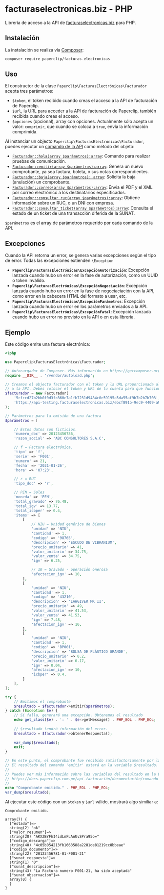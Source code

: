 # facturaselectronicas.biz - PHP

Librería de acceso a la API de [facturaselectronicas.biz](https://facturaselectronicas.biz/) para PHP.

## Instalación

La instalación se realiza vía [Composer](https://packagist.org/packages/paperclip/facturas-electronicas):

```bash
composer require paperclip/facturas-electronicas
```

## Uso

El constructor de la clase `Paperclip\FacturasElectrónicas\Facturador` acepta tres parámetros:

* `$token`, el token recibido cuando creas el acceso a la API de facturación de Paperclip.
* `$url`, la URL para acceder a la API de facturación de Paperclip, también recibida cuando creas el acceso.
* `$opciones` (opcional), array con opciones. Actualmente sólo acepta un valor: `comprimir`, que cuando se coloca a `true`, envía la información comprimida.

Al instanciar un objecto `Paperclip\FacturasElectrónicas\Facturador`, puedes ejecutar un [comando de la API](https://docs.paperclip.com.pe/api-facturación/#comandos) como método del objeto:

* [`Facturador::hola(array $parámetros):array`](https://docs.paperclip.com.pe/api-facturación/documentación/comando-hola/): Comando para realizar pruebas de comunicación.
* [`Facturador::emitir(array $parámetros):array`](https://docs.paperclip.com.pe/api-facturación/documentación/comando-emitir/): Genera un nuevo comprobante, ya sea factura, boleta, o sus notas correspondientes.
* [`Facturador::baja(array $parámetros): array`](https://docs.paperclip.com.pe/api-facturación/documentación/comando-baja/): Solicita la baja (anulación) un comprobante.
* [`Facturador::correo(array $parámetros):array`](https://docs.paperclip.com.pe/api-facturación/documentación/comando-correo/): Envia el PDF y el XML por correo electrónico a los destinatarios especificados.
* [`Facturador::consultar_ruc(array $parámetros):array`](https://docs.paperclip.com.pe/api-facturación/documentación/comando-consultarruc/): Obtiene información sobre un RUC, o un DNI con empresa.
* [`Facturador::consultar_ticket(array $parámetros):array`](https://docs.paperclip.com.pe/api-facturación/documentación/comando-consultarticket/): Consulta el estado de un ticket de una transacción diferida de la SUNAT.

`$parámetros` es el array de parámetros requerido por cada comando de la API.

## Excepciones

Cuando la API retorna un error, se genera varias excepciones según el tipo de error. Todas las excepciones extienden `\Exception`

* **`Paperclip\FacturasElectrónicas\ExcepciónAutorización`**: Excepción lanzada cuando hubo un error en la fase de autorización, como un UUID o token inválido.
* **`Paperclip\FacturasElectrónicas\ExcepciónNegociación`**: Excepción lanzada cuando hubo un error en la fase de negociaciación con la API, como error en la cabecera HTML del formato a usar, etc.
* **`Paperclip\FacturasElectrónicas\ExcepciónParámetros`**: Excepción lanzada cuando hubo un error en los parámetros enviados a la API.
* **`Paperclip\FacturasElectrónicas\ExcepciónFatal`**: Excepción lanzada cuando hubo un error no previsto en la API o en esta librería.



## Ejemplo

Este código emite una factura electrónica:

```php
<?php 

use Paperclip\FacturasElectrónicas\Facturador;

// Autocargador de Composer. Más información en https://getcomposer.org/doc/01-basic-usage.md#autoloading
require __DIR__ . '/vendor/autoload.php';

// Creamos el objecto facturador con el token y la URL proporcionada al crear el acceso
// a la API. Debes colocar el token y URL de tu cuenta para que funcione.
$facturador = new Facturador(
    '5cfccd27b2bb0f0d3fc860c7a1fb7231d9484c0e59195a5da55af9b7b2b7b703',
    'https://api-testing.facturaselectronicas.biz/ebcf891b-9ec9-4409-a95f-cb8c3c803b17'
);

// Parámetros para la emisión de una factura
$parámetros = [

    // Estos datos son ficticios.
    'numero_doc' => 20123456786,
    'razon_social' => 'ABC CONSULTORES S.A.C',

    // f = Factura electrónica.
    'tipo' => 'f',
    'serie' => 'F001',
    'numero' => 21,
    'fecha' => '2021-01-26',
    'hora' => '07:23',

    // r = RUC
    'tipo_doc' => 'r',

    // PEN = Soles
    'moneda' => 'PEN',
    'total_gravado' => 76.48,
    'total_igv' => 13.77,
    'total_icbper' => 0.4,
    'items' => [
        [
			// NIU = Unidad genérica de bienes
            'unidad' => 'NIU',
            'cantidad' => 1,
            'codigo' => '98765',
            'descripcion' => 'ESCUDO DE VIBRANIUM',
            'precio_unitario' => 41,
            'valor_unitario' => 34.75,
            'valor_venta' => 34.75,
            'igv' => 6.25,

            // 10 = Gravado - operación onerosa
            'afectacion_igv' => 10,
        ],
        [
            'unidad' => 'NIU',
            'cantidad' => 1,
            'codigo' => '43210',
            'descripcion' => 'LAWGIVER MK II',
            'precio_unitario' => 49,
            'valor_unitario' => 41.53,
            'valor_venta' => 41.53,
            'igv' => 7.48,
            'afectacion_igv' => 10,
        ],
        [
            'unidad' => 'NIU',
            'cantidad' => 1,
            'codigo' => 'BP001',
            'descripcion' => 'BOLSA DE PLÁSTICO GRANDE',
            'precio_unitario' => 0.2,
            'valor_unitario' => 0.17,
            'igv' => 0.04,
            'afectacion_igv' => 10,
            'icbper' => 0.4,
        ]
    ],
];

try {
    // Emitimos el comprobante
    $resultado = $facturador->emitir($parámetros);
} catch (Exception $e) {
    // Si falla, generará una excepción. Obtenemos el resultado 
    echo get_class($e) . ': ' . $e->getMessage() . PHP_EOL . PHP_EOL;
    
    // $resultado tendrá información del error.
    $resultado = $facturador->obtenerRespuesta();
    
    var_dump($resultado);
    exit;
}

// En este punto, el comprobante fue recibido satisfactoriamente por la API. 
// El resultado del comando 'emitir' estará en la variable $resultado.
//
// Puedes ver más información sobre las variables del resultado en la URL
// https://docs.paperclip.com.pe/api-facturación/documentación/comando-emitir/#variables-de-retorno
//
echo "Comprobante emitido." . PHP_EOL . PHP_EOL;
var_dump($resultado);
```

Al ejecutar este código con un `$token` y `$url` válido, mostrará algo similiar a:

```
Comprobante emitido.

array(7) {
  ["estado"]=>
  string(2) "ok"
  ["valor_resumen"]=>
  string(28) "AKXZBYFhI4idLnFLAnUvSPra95o="
  ["codigo_descarga"]=>
  string(40) "4c05b054213fb1663588a2281de81219cc8bbeae"
  ["codigo_documento"]=>
  string(22) "20123456781-01-F001-21"
  ["sunat_respuesta"]=>
  string(1) "0"
  ["sunat_descripcion"]=>
  string(43) "La Factura numero F001-21, ha sido aceptada"
  ["sunat_observacion"]=>
  array(0) {
  }
}
```

